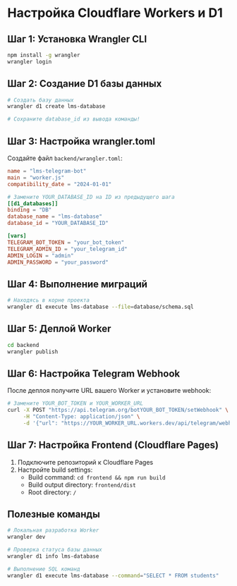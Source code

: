 # Настройка Cloudflare Workers и D1

## Шаг 1: Установка Wrangler CLI

```bash
npm install -g wrangler
wrangler login
```

## Шаг 2: Создание D1 базы данных

```bash
# Создать базу данных
wrangler d1 create lms-database

# Сохраните database_id из вывода команды!
```

## Шаг 3: Настройка wrangler.toml

Создайте файл `backend/wrangler.toml`:

```toml
name = "lms-telegram-bot"
main = "worker.js"
compatibility_date = "2024-01-01"

# Замените YOUR_DATABASE_ID на ID из предыдущего шага
[[d1_databases]]
binding = "DB"
database_name = "lms-database"  
database_id = "YOUR_DATABASE_ID"

[vars]
TELEGRAM_BOT_TOKEN = "your_bot_token"
TELEGRAM_ADMIN_ID = "your_telegram_id"
ADMIN_LOGIN = "admin"
ADMIN_PASSWORD = "your_password"
```

## Шаг 4: Выполнение миграций

```bash
# Находясь в корне проекта
wrangler d1 execute lms-database --file=database/schema.sql
```

## Шаг 5: Деплой Worker

```bash
cd backend
wrangler publish
```

## Шаг 6: Настройка Telegram Webhook

После деплоя получите URL вашего Worker и установите webhook:

```bash
# Замените YOUR_BOT_TOKEN и YOUR_WORKER_URL
curl -X POST "https://api.telegram.org/botYOUR_BOT_TOKEN/setWebhook" \
     -H "Content-Type: application/json" \
     -d '{"url": "https://YOUR_WORKER_URL.workers.dev/api/telegram/webhook"}'
```

## Шаг 7: Настройка Frontend (Cloudflare Pages)

1. Подключите репозиторий к Cloudflare Pages
2. Настройте build settings:
   - Build command: `cd frontend && npm run build`
   - Build output directory: `frontend/dist`
   - Root directory: `/`

## Полезные команды

```bash
# Локальная разработка Worker
wrangler dev

# Проверка статуса базы данных
wrangler d1 info lms-database

# Выполнение SQL команд
wrangler d1 execute lms-database --command="SELECT * FROM students"
``` 